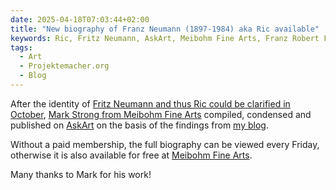 ```yaml
---
date: 2025-04-18T07:03:44+02:00
title: "New biography of Franz Neumann (1897-1984) aka Ric available"
keywords: Ric, Fritz Neumann, AskArt, Meibohm Fine Arts, Franz Robert Fritz Neumann
tags:
  - Art
  - Projektemacher.org
  - Blog
---
```


After the identity of [Fritz Neumann and thus Ric could be clarified in October](https://christianmahnke.de/post/ric-unknownartist/), [Mark Strong from Meibohm Fine Arts](https://www.meibohmfinearts.com/) compiled, condensed and published on [AskArt](https://www.askart.com/artist/Fritz_Neumann/11057559/Fritz_Neumann.aspx) on the basis of the findings from [my blog](https://ric-unknownartist.projektemacher.org/).

Without a paid membership, the full biography can be viewed every Friday, otherwise it is also available for free at [Meibohm Fine Arts](https://www.meibohmfinearts.com/artists/details/2873).

Many thanks to Mark for his work!
